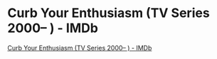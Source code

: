 # Curb Your Enthusiasm (TV Series 2000– ) - IMDb
[Curb Your Enthusiasm (TV Series 2000– ) - IMDb](https://www.imdb.com/title/tt0264235/?ref_=fn_al_tt_1)

<!-- #Watchable/Entertainment -->

<!-- {BearID:20B3BBCC-FD4D-4E9D-B827-B1BF96B77D50-17399-000001863A8B7229} -->
